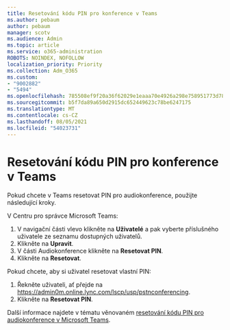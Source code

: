 ```yaml
---
title: Resetování kódu PIN pro konference v Teams
ms.author: pebaum
author: pebaum
manager: scotv
ms.audience: Admin
ms.topic: article
ms.service: o365-administration
ROBOTS: NOINDEX, NOFOLLOW
localization_priority: Priority
ms.collection: Adm_O365
ms.custom:
- "9002882"
- "5494"
ms.openlocfilehash: 785508ef9f20a36f62029e1eaaa70e4926a298e758951773d78ceef76ba80ae7
ms.sourcegitcommit: b5f7da89a650d2915dc652449623c78be6247175
ms.translationtype: MT
ms.contentlocale: cs-CZ
ms.lasthandoff: 08/05/2021
ms.locfileid: "54023731"
---
```

# <a name="reset-conferencing-pin-in-teams"></a>Resetování kódu PIN pro konference v Teams

Pokud chcete v Teams resetovat PIN pro audiokonference, použijte následující kroky.  

V Centru pro správce Microsoft Teams:

1. V navigační části vlevo klikněte na **Uživatelé** a pak vyberte příslušného uživatele ze seznamu dostupných uživatelů.
2. Klikněte na **Upravit**.
3. V části Audiokonference klikněte na **Resetovat PIN**.
4. Klikněte na **Resetovat**.

Pokud chcete, aby si uživatel resetovat vlastní PIN:
1. Řekněte uživateli, ať přejde na https://admin0m.online.lync.com/lscp/usp/pstnconferencing.
2. Klikněte na **Resetovat PIN**.

Další informace najdete v tématu věnovaném [resetování kódu PIN pro audiokonference v Microsoft Teams](https://docs.microsoft.com/microsoftteams/reset-the-audio-conferencing-pin-in-teams).
